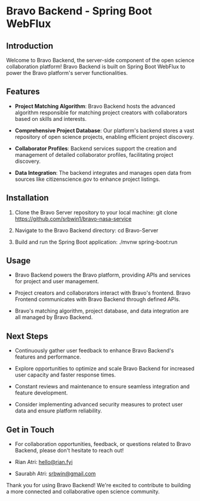 # Bravo Backend - Spring Boot WebFlux

## Introduction

Welcome to Bravo Backend, the server-side component of the open science collaboration platform! Bravo Backend is built on Spring Boot WebFlux to power the Bravo platform's server functionalities.

## Features

- **Project Matching Algorithm**: Bravo Backend hosts the advanced algorithm responsible for matching project creators with collaborators based on skills and interests.

- **Comprehensive Project Database**: Our platform's backend stores a vast repository of open science projects, enabling efficient project discovery.

- **Collaborator Profiles**: Backend services support the creation and management of detailed collaborator profiles, facilitating project discovery.

- **Data Integration**: The backend integrates and manages open data from sources like citizenscience.gov to enhance project listings.

## Installation

1. Clone the Bravo Server repository to your local machine:
   git clone https://github.com/srbwin1/bravo-nasa-service

2. Navigate to the Bravo Backend directory:
   cd Bravo-Server

3. Build and run the Spring Boot application:
  ./mvnw spring-boot:run


## Usage

- Bravo Backend powers the Bravo platform, providing APIs and services for project and user management.

- Project creators and collaborators interact with Bravo's frontend. Bravo Frontend communicates with Bravo Backend through defined APIs.

- Bravo's matching algorithm, project database, and data integration are all managed by Bravo Backend.

## Next Steps

- Continuously gather user feedback to enhance Bravo Backend's features and performance.

- Explore opportunities to optimize and scale Bravo Backend for increased user capacity and faster response times.

- Constant reviews and maintenance to ensure seamless integration and feature development.

- Consider implementing advanced security measures to protect user data and ensure platform reliability.

## Get in Touch

- For collaboration opportunities, feedback, or questions related to Bravo Backend, please don't hesitate to reach out!

- Rian Atri: hello@rian.fyi

- Saurabh Atri: srbwin@gmail.com

Thank you for using Bravo Backend! We're excited to contribute to building a more connected and collaborative open science community.
